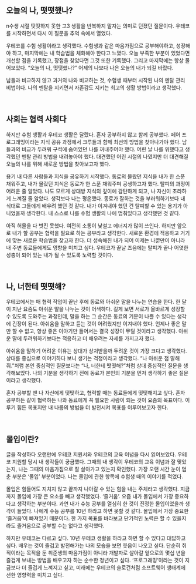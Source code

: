 ## 오늘의 나, 떳떳했나?

n수생 시절 떳떳하지 못한 고3 생활을 반복하지 말자는 의미로 던졌던 질문이다. 우테코를 시작하면서 다시 이 질문을 추억 속에서 열었다.

우테코를 수험 생활이라고 생각했다. 수험생과 같은 마음가짐으로 공부해야하고, 성장해야 하고, 마지막에는 내 학습법을 체화해야 한다고 느꼈다. 오늘 부족한 부분이 있었다면 개선할 점을 기록했고, 장점을 찾았다면 그것 또한 기록했다. 그리고 마지막에는 항상 물어보았다. “오늘의 나, 떳떳했나?” 어제의 나보다 나은 오늘의 내가 되길 바랐다.

남들과 비교하지 않고 과거의 나와 비교하는 것, 수험생 때부터 시작된 나의 멘탈 관리 비법이다. 나의 멘탈을 지키면서 자존감도 지키는 최고의 생활 방법이라고 생각했다.

<br>

## 사회는 협력 사회다

하지만 수험 생활과 우테코 생활은 달랐다. 혼자 공부하지 않고 함께 공부했다. 페어 프로그래밍이라는 지식 공유 과정에서 크루들과 함께 최선의 방법을 찾아나가야 했다. 남들과의 비교가 두려워 구석에 숨어있던 나를 꺼내주어야 했다. 어린 날 나를 위했다고 생각했던 멘탈 관리 방법을 내려놓아야 했다. 대견했던 어린 시절의 나였지만 더 대견해질 오늘의 나를 위해 새로운 방법을 찾아보고자 했다.

용기 내 다른 사람들과 지식을 공유하기 시작했다. 동료의 몰랐던 지식을 내가 한 스푼 채워주고, 내가 몰랐던 지식은 동료가 한 스푼 채워주며 공생하고자 했다. 탈피의 과정이 어려운 줄 알았다. 나도 모르게 상대방 지식의 깊이에 감탄하게 되고, 나 자신이 초라하게 느껴질 줄 알았다. 생각보다 나는 평온했다. 동료가 잘하는 것을 부러워하기보다 내 식대로 그들에게 배우려 했던 것 같다. 내가 이겨내야 했던 건 탈피할 수 있는 용기가 아니었을까 생각한다. 내 스스로 나를 수험 생활의 나에 멈춰있다고 생각했던 것 같다.

아직 허물을 다 벗진 못했다. 여전히 소통이 낯설고 에너지가 많이 쓰인다. 하지만 앞으로 내가 할 공부는 협력을 필요로 하는 공부라고 생각한다. 새로운 환경에 적응하고 거기에 맞는 새로운 학습법을 찾고자 한다. 더 성숙해진 내가 되어 이제는 나뿐만이 아니라 내 주변 동료들에게도 영향을 미치고 싶다. 우테코가 끝날 즈음에는 탈피가 끝나 어엿한 성충이 되어 있는 내가 될 수 있도록 노력할 것이다.

<br>

## 나, 너한테 떳떳해?

우테코에서는 매 협력 작업이 끝난 후에 동료와 아쉬운 말을 나누는 연습을 한다. 한 달이 지난 요즘도 아쉬운 말을 나누는 것이 어색하다. 길게 보면 서로가 올바르게 성장할 수 있도록 도와주는 과정인데, 말을 하는 그 순간은 동료의 기분이 나쁠 수 있다는 생각에 긴장이 된다. 아쉬움을 말하고 듣는 것이 어려웠지만 이겨내야 했다. 언제나 좋은 말만 할 수 없고, 항상 좋은 이야기만 들어서는 결국 성장이 무딜 것이라고 생각했다. 아쉬운 말에 두려워하기보다는 적응하고 더 배우려는 자세를 가지고자 했다.

아쉬움을 말하기 어려운 이유는 상대가 상처받을까 두려운 것이 가장 크다고 생각했다. 상대를 중심으로 이야기하다 보니 생기는 걱정이라고 생각했다. “나 아쉬운 점 말해줘.”처럼 본인 중심적인 질문보다는 “나, 너한테 떳떳해?”처럼 상대 중심적인 질문을 생각해보았다. 나의 기분을 생각하기 전에 동료가 본인의 기분을 먼저 생각하기 좋은 질문이라고 생각했다.

혼자 공부할 땐 나 자신에게 떳떳하고, 협력할 때는 동료들에게 떳떳해지고 싶다. 혼자 공부하든 같이 협력하든 나와 동료에게 꼭 필요한 사람이 되는 것이 요즘의 목표이다. 이루기 힘든 목표지만 내 나름의 방법을 더 발전시켜 목표를 이루어보고자 한다.

<br>

## 몰입이란?

글을 작성하다 오랜만에 우테코 지원서와 우테코의 교육 이념을 다시 읽어보았다. 우테코 지원할 당시 내 생각들이 궁금했다. 그때의 내 생각이 우테코의 교육 이념과 잘 맞았는지, 나는 그때의 마음가짐으로 잘 살아가고 있는지 확인했다. 가장 오랜 시간 눈이 멈춘 부분은 ‘몰입’ 부분이었다. 나는 몰입에 관한 항목에 수험생 때의 이야기를 적었다.

몰입은 힘들어도 지치지 않고 끝까지 나아갈 수 있는 힘을 내는 주체라고 생각했다. 지금까지 몰입에 가장 큰 요소를 빼고 생각했었다. ‘즐거움’. 요즘 내가 몰입에서 가장 중요하다고 생각하는 부분이다. 과연 내가 수능 공부를 열심히 한 것이 진정한 몰입이었을까 생각이 들었다. 나에게 수능 공부를 10년 하라고 하면 못할 것 같다. 몰입에서 가장 중요한 ‘즐거움’이 빠져있기 때문이다. 한 가지 목표를 바라보고 단기적인 노력은 할 수 있을지라도 즐거움으로 공부할 수는 없다고 생각했다.

하지만 우테코는 다르고 싶다. 10년 우테코 생활을 하라고 하면 할 수 있다고 대답하고 싶다. 배우는 것이 즐겁고 발전해가는 나의 모습을 보면 웃음이 나오고 싶다. 단순히 취직이라는 목적을 둔 취준생의 마음가짐이 아니라 개발자로 살아갈 앞으로의 몇십 년을 즐겁게 보내는 방법을 배우고자 하는 순수한 청년이고 싶다. ‘프로그래밍’이라는 것이 지금보다 더 즐겁게 느껴지고 싶고, 미래에는 우테코의 슬로건처럼 소프트웨어 생태계에 선한 영향력을 미치고 싶다.
